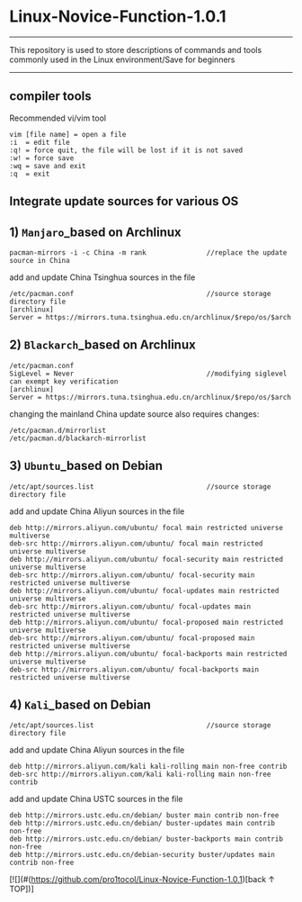 # Linux-Novice-Function-1.0.1
-----------------------------
This repository is used to store descriptions of commands and tools commonly used in the Linux environment/Save for beginners

-----------------------------

## compiler tools
Recommended vi/vim tool

    vim [file name] = open a file
    :i  = edit file
    :q! = force quit, the file will be lost if it is not saved
    :w! = force save
    :wq = save and exit
    :q  = exit

## Integrate update sources for various OS

## 1) `Manjaro`_based on Archlinux
    pacman-mirrors -i -c China -m rank               //replace the update source in China

add and update China Tsinghua sources in the file

    /etc/pacman.conf                                 //source storage directory file
    [archlinux]
    Server = https://mirrors.tuna.tsinghua.edu.cn/archlinux/$repo/os/$arch

## 2) `Blackarch`_based on Archlinux
    /etc/pacman.conf
    SigLevel = Never                                 //modifying siglevel can exempt key verification
    [archlinux]
    Server = https://mirrors.tuna.tsinghua.edu.cn/archlinux/$repo/os/$arch
changing the mainland China update source also requires changes:

    /etc/pacman.d/mirrorlist
    /etc/pacman.d/blackarch-mirrorlist

## 3) `Ubuntu`_based on Debian
    /etc/apt/sources.list                            //source storage directory file
add and update China Aliyun sources in the file

    deb http://mirrors.aliyun.com/ubuntu/ focal main restricted universe multiverse
    deb-src http://mirrors.aliyun.com/ubuntu/ focal main restricted universe multiverse
    deb http://mirrors.aliyun.com/ubuntu/ focal-security main restricted universe multiverse
    deb-src http://mirrors.aliyun.com/ubuntu/ focal-security main restricted universe multiverse
    deb http://mirrors.aliyun.com/ubuntu/ focal-updates main restricted universe multiverse
    deb-src http://mirrors.aliyun.com/ubuntu/ focal-updates main restricted universe multiverse
    deb http://mirrors.aliyun.com/ubuntu/ focal-proposed main restricted universe multiverse
    deb-src http://mirrors.aliyun.com/ubuntu/ focal-proposed main restricted universe multiverse
    deb http://mirrors.aliyun.com/ubuntu/ focal-backports main restricted universe multiverse
    deb-src http://mirrors.aliyun.com/ubuntu/ focal-backports main restricted universe multiverse

## 4) `Kali`_based on Debian
    /etc/apt/sources.list                            //source storage directory file
add and update China Aliyun sources in the file

    deb http://mirrors.aliyun.com/kali kali-rolling main non-free contrib
    deb-src http://mirrors.aliyun.com/kali kali-rolling main non-free contrib
add and update China USTC sources in the file

    deb http://mirrors.ustc.edu.cn/debian/ buster main contrib non-free
    deb http://mirrors.ustc.edu.cn/debian/ buster-updates main contrib non-free
    deb http://mirrors.ustc.edu.cn/debian/ buster-backports main contrib non-free
    deb http://mirrors.ustc.edu.cn/debian-security buster/updates main contrib non-free

[![](#(https://github.com/pro1tocol/Linux-Novice-Function-1.0.1)[back ↑ TOP])]

